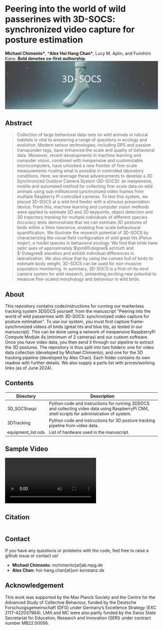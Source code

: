 # Peering into the world of wild passerines with 3D-SOCS: synchronized video capture for posture estimation


**Michael Chimento\***, ***Alex Hoi Hang Chan\***, Lucy M. Aplin, and Fumihiro Kano.
**Bold denotes co-first authorship**.
![Banner](./media/3DSOCS_Banner.jpeg)

## Abstract

> Collection of large behavioral data-sets on wild animals in natural habitats is vital to answering a range of questions in ecology and evolution. Modern sensor technologies, including GPS and passive transponder tags, have enhanced the scale and quality of behavioral data. Moreover, recent developments in machine learning and computer vision, combined with inexpensive and customizable microcomputers, have unlocked a new frontier of fine-scale measurements rivaling what is possible in controlled laboratory conditions. Here, we leverage these advancements to develop a 3D Synchronized Outdoor Camera System (3D-SOCS): an inexpensive, mobile and automated method for collecting fine-scale data on wild animals using sub-millisecond synchronized video frames from multiple Raspberry Pi controlled cameras. To test this system, we placed 3D-SOCS at a wild bird feeder with a stimulus presentation device. From this, machine learning and computer vision methods were applied to estimate 2D and 3D keypoints, object detection and 3D trajectory tracking for multiple individuals of different species. Accuracy tests demonstrate that we can estimate 3D postures of birds within a 3mm tolerance, enabling fine-scale behavioural quantification. We illustrate the research potential of 3D-SOCS by characterizing the visual field configuration of wild great tits (*Parus major*), a model species in behavioral ecology. We find that birds have optic axes of approximately $\pm60\degree$ azimuth and $-5\degree$ elevation and exhibit individual differences in lateralization. We also show that by using the convex hull of birds to estimate body weight, 3D-SOCS can be used for non-invasive population monitoring. In summary, 3D-SOCS is a first-of-its-kind camera system for wild research, presenting exciting new potential to measure fine-scaled morphology and behaviour in wild birds.

## About
This repository contains code/instructions for running our markerless tracking system 3DSOCS yourself, from the manuscript "Peering into the world of wild passerines with 3D-SOCS: synchronized video capture for posture estimation". To use our system, you must first capture frame-synchronized videos of birds (great tits and blue tits, as tested in our manuscript). This can be done using a network of inexpensive RaspberryPi Compute Module 4s (minimum of 2 cameras) and our custom software. Once you have video data, you then send it through our pipeline to extract the 3D postures. The repository is thus split into two folders: one for video data collection (developed by Michael Chimento), and one for the 3D tracking pipeline (developed by Alex Chan). Each folder contains its own readme with further details. We also supply a parts list with prices/working links (as of June 2024).

## Contents
Directory  | Description
------------- | -------------
3D_SOCSraspi | Python code and instructions for running 3DSOCS and collecting video data using RaspberryPi CM4, shell scripts for administration of system.
3DTracking | Python code and instructions for 3D posture tracking pipeline from video data.
equipment_list.ods | List of hardware used in the manuscript.

## Sample Video

![SampleVideo](./media/bird_3B00186CDA_trial_32_time_2023-11-05%2010_30_28.117871_VisualField_sample.mp4)


## Citation
```

```
## Contact
If you have any questions or problems with the code, feel free to raise a github issue or contact us!

- **Michael Chimento**: mchimento[at]ab.mpg.de
- **Alex Chan**: hoi-hang.chan[at]uni-konstanz.de

## Acknowledgement
This work was supported by the Max Planck Society and the Centre for the Advanced Study of Collective Behaviour, funded by the Deutsche Forschungsgemeinschaft (DFG) under Germany’s Excellence Strategy (EXC 2117-422037984). LMA and MC were also partly funded by the Swiss State Secretariat for Education, Research and Innovation (SERI) under contract number MB22.00056.